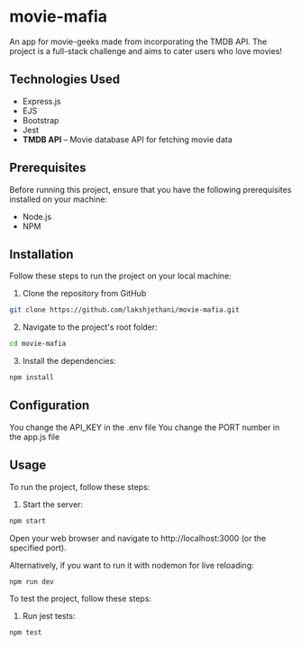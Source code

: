 # movie-mafia
An app for movie-geeks made from incorporating the TMDB API. The project is a full-stack challenge and aims to cater users who love movies!

## Technologies Used

- Express.js
- EJS
- Bootstrap
- Jest
- **TMDB API** – Movie database API for fetching movie data

## Prerequisites

Before running this project, ensure that you have the following prerequisites installed on your machine:

- Node.js 
- NPM 

## Installation

Follow these steps to run the project on your local machine:

1. Clone the repository from GitHub

```bash
git clone https://github.com/lakshjethani/movie-mafia.git
``` 

2. Navigate to the project's root folder:

```bash
cd movie-mafia
``` 
3. Install the dependencies:

```bash
npm install
``` 

## Configuration

You change the API_KEY in the .env file
You change the PORT number in the app.js file

## Usage
To run the project, follow these steps:

1. Start the server:

```bash
npm start
``` 
Open your web browser and navigate to http://localhost:3000 (or the specified port).

Alternatively, if you want to run it with nodemon for live reloading:
```bash
npm run dev
``` 

To test the project, follow these steps:

1. Run jest tests:

```bash
npm test
``` 